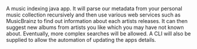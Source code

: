 A music indexing java app. It will parse our metadata from your personal music collection recursively and then use various web services such as MusicBrainz to find out information about each artists releases. It can then suggest new albums from artists you like which you may have not known about. Eventually, more complex searches will be allowed. A CLI will also be supplied to allow the automation of updating the apps details.
